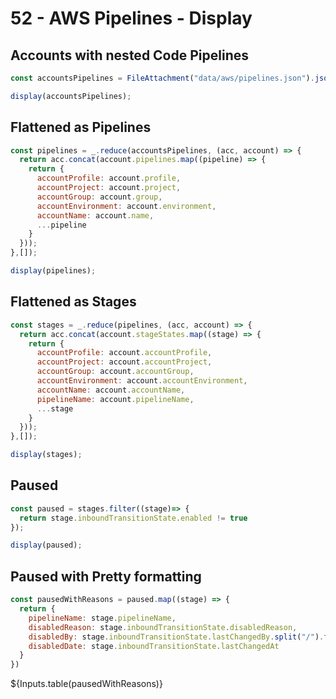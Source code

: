 # 52 - AWS Pipelines - Display

<p>

## Accounts with nested Code Pipelines

```js
const accountsPipelines = FileAttachment("data/aws/pipelines.json").json();
```

```js
display(accountsPipelines);
```

## Flattened as Pipelines
```js
const pipelines = _.reduce(accountsPipelines, (acc, account) => {
  return acc.concat(account.pipelines.map((pipeline) => {
    return {
      accountProfile: account.profile,
      accountProject: account.project,
      accountGroup: account.group,
      accountEnvironment: account.environment,
      accountName: account.name,
      ...pipeline
    }
  }));
},[]);

display(pipelines);
```

## Flattened as Stages

```js
const stages = _.reduce(pipelines, (acc, account) => {
  return acc.concat(account.stageStates.map((stage) => {
    return {
      accountProfile: account.accountProfile,
      accountProject: account.accountProject,
      accountGroup: account.accountGroup,
      accountEnvironment: account.accountEnvironment,
      accountName: account.accountName,
      pipelineName: account.pipelineName,
      ...stage
    }
  }));
},[]);

display(stages);
```

## Paused

```js
const paused = stages.filter((stage)=> {
  return stage.inboundTransitionState.enabled != true
});

display(paused);
```

## Paused with Pretty formatting

```js
const pausedWithReasons = paused.map((stage) => {
  return {
    pipelineName: stage.pipelineName,
    disabledReason: stage.inboundTransitionState.disabledReason,
    disabledBy: stage.inboundTransitionState.lastChangedBy.split("/").filter((lcb)=>{return !lcb.startsWith("arn") && !lcb.startsWith("AWSReserved") && !lcb.match(/\d+/)}).join("/"),
    disabledDate: stage.inboundTransitionState.lastChangedAt
  }
})

```

 <div class="card" style="padding: 0;">
    ${Inputs.table(pausedWithReasons)}
  </div>

<!-- 
## Not succeeded

```js
const notSucceeded = stages.filter((stage)=> {
  return stage.latestExecution?.status !== "Succeeded"
});

display(notSucceeded);
```


const test = html`<h1>Test</h1><ul>${Array.from({length: 7}, (_, i) => html`<li> 

```js
const pausedHTML = html`<ul>${paused.map((stage) => {html`<li> Index: ${stage}</li>`})}</ul>`
```

${html`<table style="width: 180px;">
  <thead><tr><th>#</th><th>Color</th><th>Swatch</th></tr></thead>
  <tbody>${d3.schemeCategory10.map((color, i) => html.fragment`<tr>
    <td>${i}</td>
    <td>${color}</td>
    <td style=${{background: color}}></td>
  </tr>`)}</tbody>
</table>`}


<div class="card">
<h1>Paused Pipelines</h1>
${pausedHTML}
</div>

```js
const accountInput = Inputs.select(stages.map((d) => d.accountName), {unique: true, sort: true, label: "Account:"});
const account = Generators.input(accountInput);
```

```js
const filteredStages = stages.filter((d) => d.accountName === account)
display(account)
display(filteredStages)
```

<div class="card" style="display: flex; flex-direction: column; gap: 1rem;">
  ${accountInput}
  ${display(stages.filter((d) => d.accountName === account))}
  ${resize((width) => Plot.plot({
    width,
    y: {grid: true, label: "Unemployed (thousands)"},
    marks: [
      Plot.areaY(stages.filter((d) => d.accountName === account), {x: "date", y: "unemployed", fill: "var(--theme-foreground-muted)", curve: "step"}),
      Plot.lineY(industries.filter((d) => d.accountName === account), {x: "date", y: "unemployed", curve: "step"}),
      Plot.ruleY([0])
    ]
  }))}
</div>

# Toy 
<div class="grid grid-cols-3">
  <div class="card"><h1>Fetch</h1></div>
  <div class="card"><h1>Deploy</h1></div>
  <div class="card"><h1>Promote</h1></div>
</div>

# HMRC Check
<div class="grid">
  <div class="card">

## Alarms
### Other



  </div>
</div>


```js
const test = html`<h1>Test</h1><ul>${Array.from({length: 7}, (_, i) => html`<li> Index: ${i}</li>`)}</ul>`
```

<div>
${test}
</div> -->